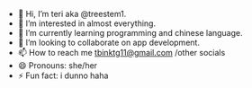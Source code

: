 - 👋 Hi, I’m teri aka @treestem1.
- 👀 I’m interested in almost everything.
- 🌱 I’m currently learning programming and chinese language.
- 💞️ I’m looking to collaborate on app development.
- 📫 How to reach me tbinktg11@gmail.com /other socials 
- 😄 Pronouns: she/her
- ⚡ Fun fact: i dunno haha

<!---
treestem1/treestem1 is a ✨ special ✨ repository because its `README.md` (this file) appears on your GitHub profile.
You can click the Preview link to take a look at your changes.
--->
